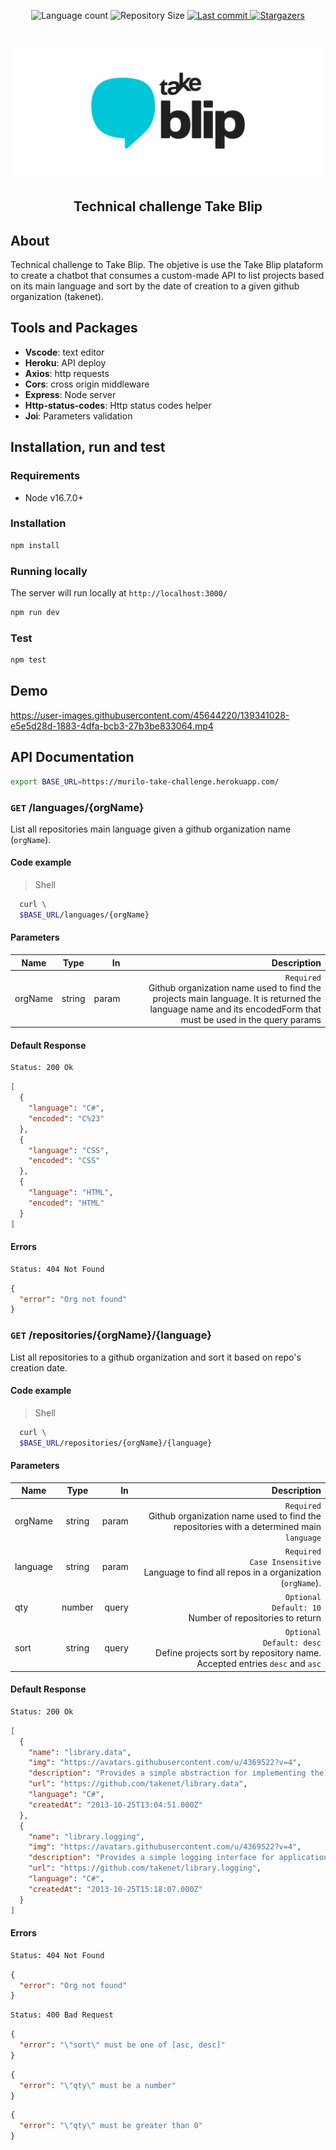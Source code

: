 <p align="center">
  <img alt="Language count" src="https://img.shields.io/github/languages/count/MuriloGon/blip-challenge?color=%2304D361&style=flat-square">

  <img alt="Repository Size" src="https://img.shields.io/github/repo-size/MuriloGon/blip-challenge?style=flat-square">
  
  <a href="https://github.com/MuriloGon/blip-challenge/commits/master">
    <img alt="Last commit" src="https://img.shields.io/github/last-commit/MuriloGon/blip-challenge?style=flat-square">
  </a>

  <a href="https://github.com/MuriloGon/blip-challenge/stargazers">
    <img alt="Stargazers" src="https://img.shields.io/github/stars/MuriloGon/blip-challenge?style=social">
  </a>
</p>
<h1 align="center">
    <img src="./assets/banner.svg" />
</h1>

<h2 align="center"> 
	Technical challenge Take Blip
</h2>

## About

Technical challenge to Take Blip. The objetive is use the Take Blip plataform to create a chatbot that consumes a custom-made API to list projects based on its main language and sort by the date of creation to a given github organization (takenet).

## Tools and Packages

- **Vscode**: text editor
- **Heroku**: API deploy
- **Axios**: http requests
- **Cors**: cross origin middleware
- **Express**: Node server
- **Http-status-codes**: Http status codes helper
- **Joi**: Parameters validation

## Installation, run and test

### Requirements

- Node v16.7.0+

### Installation

```bash
npm install
```

### Running locally

The server will run locally at `http://localhost:3000/`

```bash
npm run dev
```

### Test

```bash
npm test
```

## Demo

https://user-images.githubusercontent.com/45644220/139341028-e5e5d28d-1883-4dfa-bcb3-27b3be833064.mp4

## API Documentation

```bash
export BASE_URL=https://murilo-take-challenge.herokuapp.com/
```

### <b>`GET`</b> /languages/{orgName}

List all repositories main language given a github organization name (`orgName`).

#### Code example

> Shell

```bash
  curl \
  $BASE_URL/languages/{orgName}
```

#### Parameters

| Name    |  Type  |    In |                                                                                                                                                                   Description |
| ------- | :----: | ----: | ----------------------------------------------------------------------------------------------------------------------------------------------------------------------------: |
| orgName | string | param | `Required` <br/> Github organization name used to find the projects main language. It is returned the language name and its encodedForm that must be used in the query params |

#### Default Response

```bash
Status: 200 Ok
```

```json
[
  {
    "language": "C#",
    "encoded": "C%23"
  },
  {
    "language": "CSS",
    "encoded": "CSS"
  },
  {
    "language": "HTML",
    "encoded": "HTML"
  }
]
```

#### Errors

```bash
Status: 404 Not Found
```

```json
{
  "error": "Org not found"
}
```

### <b>`GET`</b> /repositories/{orgName}/{language}

<summary>

List all repositories to a github organization and sort it based on repo's creation date.

#### Code example

> Shell

```bash
  curl \
  $BASE_URL/repositories/{orgName}/{language}
```

#### Parameters

| Name     |  Type  |    In |                                                                                                       Description |
| -------- | :----: | ----: | ----------------------------------------------------------------------------------------------------------------: |
| orgName  | string | param |         `Required` <br/> Github organization name used to find the repositories with a determined main `language` |
| language | string | param |               `Required` <br/> `Case Insensitive` <br/> Language to find all repos in a organization (`orgName`). |
| qty      | number | query |                                             `Optional` <br/> `Default: 10` <br/> Number of repositories to return |
| sort     | string | query | `Optional` <br/> `Default: desc` <br/> Define projects sort by repository name. Accepted entries `desc` and `asc` |

#### Default Response

```bash
Status: 200 Ok
```

```json
[
  {
    "name": "library.data",
    "img": "https://avatars.githubusercontent.com/u/4369522?v=4",
    "description": "Provides a simple abstraction for implementing the repository and unit of work patterns for data-enabled applications",
    "url": "https://github.com/takenet/library.data",
    "language": "C#",
    "createdAt": "2013-10-25T13:04:51.000Z"
  },
  {
    "name": "library.logging",
    "img": "https://avatars.githubusercontent.com/u/4369522?v=4",
    "description": "Provides a simple logging interface for applications and some basic implementations of this interface",
    "url": "https://github.com/takenet/library.logging",
    "language": "C#",
    "createdAt": "2013-10-25T15:18:07.000Z"
  }
]
```

#### Errors

```bash
Status: 404 Not Found
```

```json
{
  "error": "Org not found"
}
```

```bash
Status: 400 Bad Request
```

```json
{
  "error": "\"sort\" must be one of [asc, desc]"
}
```

```json
{
  "error": "\"qty\" must be a number"
}
```

```json
{
  "error": "\"qty\" must be greater than 0"
}
```

</summary>
